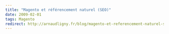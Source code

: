 ```yaml
---
title: "Magento et référencement naturel (SEO)"
date: 2009-02-01
tags: Magento
redirect: http://arnaudligny.fr/blog/magento-et-referencement-naturel-seo/
---
```

